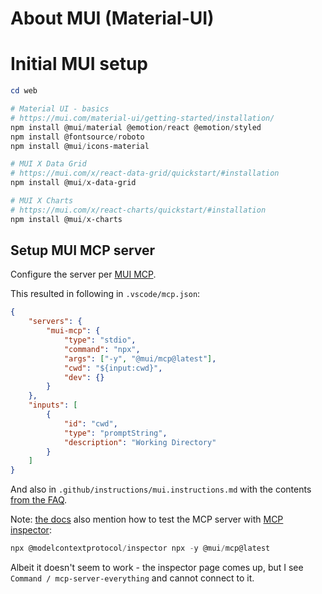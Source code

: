 # About MUI (Material-UI)

# Initial MUI setup

```powershell
cd web

# Material UI - basics
# https://mui.com/material-ui/getting-started/installation/
npm install @mui/material @emotion/react @emotion/styled
npm install @fontsource/roboto
npm install @mui/icons-material

# MUI X Data Grid
# https://mui.com/x/react-data-grid/quickstart/#installation
npm install @mui/x-data-grid

# MUI X Charts
# https://mui.com/x/react-charts/quickstart/#installation
npm install @mui/x-charts
```

## Setup MUI MCP server

Configure the server per [MUI MCP].

This resulted in following in `.vscode/mcp.json`:

```json
{
    "servers": {
        "mui-mcp": {
            "type": "stdio",
            "command": "npx",
            "args": ["-y", "@mui/mcp@latest"],
            "cwd": "${input:cwd}",
            "dev": {}
        }
    },
    "inputs": [
        {
            "id": "cwd",
            "type": "promptString",
            "description": "Working Directory"
        }
    ]
}
```

And also in `.github/instructions/mui.instructions.md` with the contents [from the FAQ][MUI MCP FAQ instructions].

Note: [the docs][MUI MCP] also mention how to test the MCP server with [MCP inspector]:

``` powershell
npx @modelcontextprotocol/inspector npx -y @mui/mcp@latest
```

Albeit it doesn't seem to work - the inspector page comes up, but I see `Command / mcp-server-everything`
and cannot connect to it.

[MUI MCP]: https://mui.com/material-ui/getting-started/mcp
[MUI MCP FAQ instructions]: https://mui.com/material-ui/getting-started/mcp/#ive-installed-the-mcp-but-it-is-not-being-used-when-i-ask-questions
[MCP inspector]: https://modelcontextprotocol.io/docs/tools/inspector
